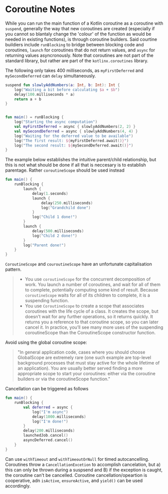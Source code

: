# Coroutine Notes
While you can run the main function of a Kotlin coroutine as a coroutine with `suspend`, generally  the way that new coroutines are created (especially if you cannot so blantaly change the 'colour' of the function as would be needed in existing functions), is through coroutine builders. Said courtine buildiers include `runBlocking` to bridge between blocking code and coroutines, `launch` for coroutines that do not return values, and `async` for returning values asyncronously. Note that coroutines are not part of the standard library, but rather are part of the `kotlinx.coroutines` library.

The following only takes 400 milliseconds, as `myFirstDeferred` and `mySecondDeferred` can `delay` simultaneously.

```kotlin
suspend fun slowlyAddNumbers(a: Int, b: Int): Int {
    log("Waiting a bit before calculating $a + $b")
    delay(100.milliseconds * a)
    return a + b
}


fun main() = runBlocking {
    log("Starting the async computation")
    val myFirstDeferred = async { slowlyAddNumbers(2, 2) }
    val mySecondDeferred = async { slowlyAddNumbers(4, 4) }
    log("Waiting for the deferred value to be available")
    log("The first result: ${myFirstDeferred.await()}")
    log("The second result: ${mySecondDeferred.await()}")
}
```

The example below establishes the intuitive parent/child relationship, but this is not what should be done if all that is neccesary is to establish parentage. Rather `coroutineScope` should be used instead

```kotlin
fun main() {
    runBlocking {
        launch {
            delay(1.seconds)
            launch {
                delay(250.milliseconds)
                log("Grandchild done")
            }
            log("Child 1 done!")
        }
        launch {
            delay(500.milliseconds)
            log("Child 2 done!")
        }
        log("Parent done!")
    }
}
```

`CoroutineScope` and `couroutineScope` have an unfortunate capitalisation pattern.
> - You use `coroutineScope` for the concurrent decomposition of work. You launch a number of coroutines, and wait for all of them to complete, potentially computing some kind of result. Because `coroutineScope` waits for all of its children to complete, it is a suspending function.
> - You use `CoroutineScope` to create a scope that associates coroutines with the life cycle of a class. It creates the scope, but doesn’t wait for any further operations, so it returns quickly. It returns you a reference to that coroutine scope, so you can later cancel it.
> In practice, you’ll see many more uses of the suspending coroutineScope than the CoroutineScope constructor function.

Avoid using the global coroutine scope:
> "In general application code, cases where you should choose GlobalScope are extremely rare (one such example are top-level background processes that must stay active for the whole lifetime of an application). You are usually better served finding a more appropriate scope to start your coroutines: either via the coroutine builders or via the coroutineScope function."

Cancellation can be triggered as follows

```kotlin
fun main() {
    runBlocking {
        val deferred = async {
            log("I'm async")
            delay(1000.milliseconds)
            log("I'm done!")
        }
        delay(200.milliseconds)
        launchedJob.cancel()
        asyncDeferred.cancel()
    }
}

```
Can use `withTimeout` and `withTimeoutOrNull` for timed autocancelling. Coroutines throw a `CancellationExcetion` to accomplish cancelation, but a) this can only be thrown during a suspsend and B) if the exception is caught, the coroutine can't be cancelled. Coroutine cancellation/opeartion is cooperative, adn `isActive`, `ensureActive`, and `yield()` can be used accordingly.
